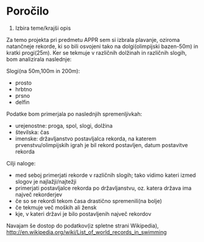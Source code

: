 # Poročilo

1. Izbira teme/krajši opis

Za temo projekta pri predmetu APPR sem si izbrala plavanje, oziroma natančneje rekorde, ki so bili osvojeni tako na dolgi(olimpijski bazen-50m) in kratki progi(25m). Ker se tekmuje v različnih dolžinah in različnih slogih, bom analizirala naslednje:

Slogi(na 50m,100m in 200m):
- prosto
- hrbtno
- prsno
- delfin

Podatke bom primerjala po naslednjih spremenljivkah:
- urejenostne: proga, spol, slogi, dolžina
- številska: čas
- imenske: državljanstvo postavljalca rekorda, na katerem prvenstvu/olimpijskih igrah je bil rekord postavljen, datum postavitve rekorda

Cilji naloge:
- med seboj primerjati rekorde v različnih slogih; tako vidimo kateri izmed slogov je najlažji/najtežji
- primerjati postavljalce rekorda po državljanstvu, oz. katera država ima največ rekorderjev
- če so se rekordi tekom časa drastično spremenili(na bolje)
- če tekmuje več moških ali žensk
- kje, v kateri državi je bilo postavljenih največ rekordov

Navajam še dostop do podatkov(iz spletne strani Wikipedia),
http://en.wikipedia.org/wiki/List_of_world_records_in_swimming